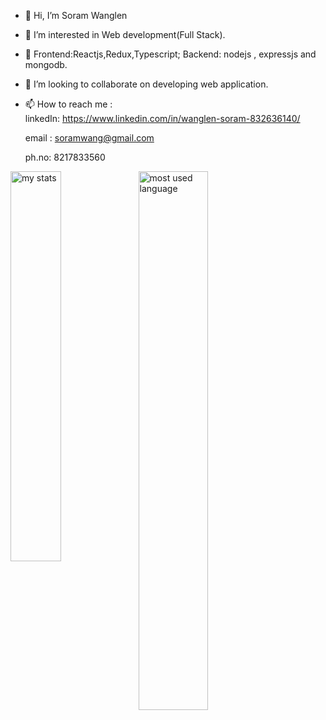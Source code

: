 - 👋 Hi, I’m Soram Wanglen
- 👀 I’m interested in Web development(Full Stack).
- 🌱 Frontend:Reactjs,Redux,Typescript; Backend: nodejs , expressjs and mongodb.
- 💞️ I’m looking to collaborate on developing web application.
- 📫 How to reach me :  
  linkedIn: https://www.linkedin.com/in/wanglen-soram-832636140/
  
  email : soramwang@gmail.com 
    
  ph.no: 8217833560

<img alt = "my stats" align ="left" width = "40%" src = "https://github-readme-stats.vercel.app/api?username=soram123&show_icons=true&theme=dark" />

<img alt = "most used language" align= "left" width= "47%" src = "https://github-readme-stats.vercel.app/api/top-langs/?username=soram123&layout=compact" />


  
   


